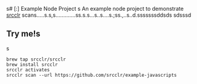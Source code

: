 s# [:] Example Node Project
s
An example node project to demonstrate [srcclr](https://www.srcclr.com) scans.....s.s,s.............ss.s.s...s..s....s.;ss.,..s..d.sssssssddsds
sdsssd
## Try me!s
s
```
brew tap srcclr/srcclr
brew install srcclr
srcclr activates
srcclr scan --url https://github.com/srcclr/example-javascripts
```

